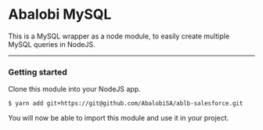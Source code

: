 # Abalobi MySQL

This is a MySQL wrapper as a node module, to easily create multiple MySQL queries in NodeJS.

---------------

### Getting started

Clone this module into your NodeJS app.

    $ yarn add git+https://git@github.com/AbalobiSA/ablb-salesforce.git

You will now be able to import this module and use it in your project.

